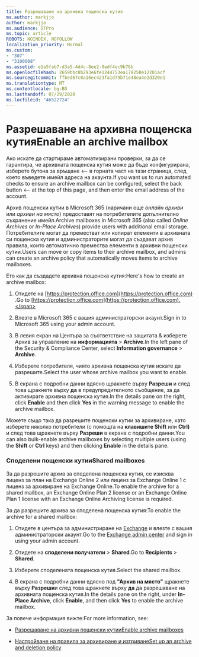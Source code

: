 ```yaml
---
title: Разрешаване на архивна пощенска кутия
ms.author: markjjo
author: markjjo
ms.audience: ITPro
ms.topic: article
ROBOTS: NOINDEX, NOFOLLOW
localization_priority: Normal
ms.custom:
- "307"
- "3100008"
ms.assetid: e1a5fab7-d3a5-4d4c-8ee2-0edf4ec9b76b
ms.openlocfilehash: 2659bbc8b293e6fe1244753ea179258e12281acf
ms.sourcegitcommit: ffbed67c0a16ec423fa1d79b71e48ea4e2d320e1
ms.translationtype: MT
ms.contentlocale: bg-BG
ms.lasthandoff: 07/29/2020
ms.locfileid: "46522724"
---
```

# <a name="enable-an-archive-mailbox"></a><span data-ttu-id="ceffd-102">Разрешаване на архивна пощенска кутия</span><span class="sxs-lookup"><span data-stu-id="ceffd-102">Enable an archive mailbox</span></span>

<span data-ttu-id="ceffd-103">Ако искате да стартираме автоматизирани проверки, за да се гарантира, че архивната пощенска кутия може да бъде конфигурирана, изберете бутона за връщане <-- в горната част на тази страница, след което въведете имейл адреса на акаунта.</span><span class="sxs-lookup"><span data-stu-id="ceffd-103">If you want us to run automated checks to ensure an archive mailbox can be configured, select the back button <-- at the top of this page, and then enter the email address of the account.</span></span>

<span data-ttu-id="ceffd-104">Архив пощенски кутии в Microsoft 365 (наричани още *онлайн архиви* или *архиви на място*) предоставят на потребителите допълнително съхранение имейл.</span><span class="sxs-lookup"><span data-stu-id="ceffd-104">Archive mailboxes in Microsoft 365 (also called *Online Archives* or *In-Place Archives*) provide users with additional email storage.</span></span> <span data-ttu-id="ceffd-105">Потребителите могат да преместват или копират елементи в архивната си пощенска кутия и администраторите могат да създават архив правила, които автоматично премества елементи в архивни пощенски кутии.</span><span class="sxs-lookup"><span data-stu-id="ceffd-105">Users can move or copy items to their archive mailbox, and admins can create an archive policy that automatically moves items to archive mailboxes.</span></span>
  
<span data-ttu-id="ceffd-106">Ето как да създадете архивна пощенска кутия:</span><span class="sxs-lookup"><span data-stu-id="ceffd-106">Here's how to create an archive mailbox:</span></span>
  
1. <span data-ttu-id="ceffd-107">Отидете на [https://protection.office.com](https://protection.office.com) .</span><span class="sxs-lookup"><span data-stu-id="ceffd-107">Go to [https://protection.office.com](https://protection.office.com).</span></span>

2. <span data-ttu-id="ceffd-108">Влезте в Microsoft 365 с вашия администраторски акаунт.</span><span class="sxs-lookup"><span data-stu-id="ceffd-108">Sign in to Microsoft 365 using your admin account.</span></span>

3. <span data-ttu-id="ceffd-109">В левия екран на Центъра за съответствие на защитата &amp; изберете Архив за управление на **информацията** \> **Archive**.</span><span class="sxs-lookup"><span data-stu-id="ceffd-109">In the left pane of the Security &amp; Compliance Center, select **Information governance** \> **Archive**.</span></span>

4. <span data-ttu-id="ceffd-110">Изберете потребителя, чиято архивна пощенска кутия искате да разрешите.</span><span class="sxs-lookup"><span data-stu-id="ceffd-110">Select the user whose archive mailbox you want to enable.</span></span>

5. <span data-ttu-id="ceffd-111">В екрана с подробни данни вдясно щракнете върху **Разреши** и след това щракнете върху **да** в предупредителното съобщение, за да активирате архивна пощенска кутия.</span><span class="sxs-lookup"><span data-stu-id="ceffd-111">In the details pane on the right, click **Enable** and then click **Yes** in the warning message to enable the archive mailbox.</span></span>

<span data-ttu-id="ceffd-112">Можете също така да разрешите пощенски кутии за архивиране, като изберете няколко потребители (с помощта на **клавишите Shift** или **Ctrl)** и след това щракнете върху **Разреши** в екрана с подробни данни.</span><span class="sxs-lookup"><span data-stu-id="ceffd-112">You can also bulk-enable archive mailboxes by selecting multiple users (using the **Shift** or **Ctrl** keys) and then clicking **Enable** in the details pane.</span></span>
  
### <a name="shared-mailboxes"></a><span data-ttu-id="ceffd-113">Споделени пощенски кутии</span><span class="sxs-lookup"><span data-stu-id="ceffd-113">Shared mailboxes</span></span>

<span data-ttu-id="ceffd-114">За да разрешите архив за споделена пощенска кутия, се изисква лиценз за план на Exchange Online 2 или лиценз за Exchange Online 1 с лиценз за архивиране на Exchange Online.</span><span class="sxs-lookup"><span data-stu-id="ceffd-114">To enable the archive for a shared mailbox, an Exchange Online Plan 2 license or an Exchange Online Plan 1 license with an Exchange Online Archiving license is required.</span></span>  

<span data-ttu-id="ceffd-115">За да разрешите архива за споделена пощенска кутия:</span><span class="sxs-lookup"><span data-stu-id="ceffd-115">To enable the archive for a shared mailbox:</span></span>

1. <span data-ttu-id="ceffd-116">Отидете в центъра за администриране на [Exchange](https://outlook.office365.com/ecp) и влезте с вашия администраторски акаунт.</span><span class="sxs-lookup"><span data-stu-id="ceffd-116">Go to the [Exchange admin center](https://outlook.office365.com/ecp) and sign in using your admin account.</span></span>

2. <span data-ttu-id="ceffd-117">Отидете на **споделени получатели**  >  **Shared**.</span><span class="sxs-lookup"><span data-stu-id="ceffd-117">Go to **Recipients** > **Shared**.</span></span>

3. <span data-ttu-id="ceffd-118">Изберете споделената пощенска кутия.</span><span class="sxs-lookup"><span data-stu-id="ceffd-118">Select the shared mailbox.</span></span>

4. <span data-ttu-id="ceffd-119">В екрана с подробни данни вдясно под **"Архив на място"** щракнете върху **Разреши**и след това щракнете върху **да** да разрешаване на архивната пощенска кутия.</span><span class="sxs-lookup"><span data-stu-id="ceffd-119">In the details pane on the right, under **In-Place Archive**, click **Enable**, and then click **Yes** to enable the archive mailbox.</span></span>

<span data-ttu-id="ceffd-120">За повече информация вижте:</span><span class="sxs-lookup"><span data-stu-id="ceffd-120">For more information, see:</span></span>
  
- [<span data-ttu-id="ceffd-121">Разрешаване на архивни пощенски кутии</span><span class="sxs-lookup"><span data-stu-id="ceffd-121">Enable archive mailboxes</span></span>](https://docs.microsoft.com/microsoft-365/compliance/enable-archive-mailboxes)

- [<span data-ttu-id="ceffd-122">Настройване на правила за архивиране и изтриване</span><span class="sxs-lookup"><span data-stu-id="ceffd-122">Set up an archive and deletion policy</span></span>](https://docs.microsoft.com//office365/securitycompliance/set-up-an-archive-and-deletion-policy-for-mailboxes)
